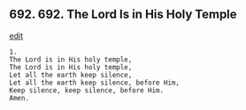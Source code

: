 
## 692.  692. The Lord Is in His Holy Temple
[edit](https://docs.google.com/document/d/1%2DtxJZQV2f7MAPFcqUAK_fFO%2DKMh68x7d/edit?mode=html)




    1.
    The Lord is in His holy temple,
    The Lord is in His holy temple,
    Let all the earth keep silence,
    Let all the earth keep silence, before Him,
    Keep silence, keep silence, before Him.
    Amen.
